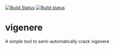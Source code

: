[![Build Status](https://travis-ci.com/macht13/vigenere.png)](https://travis-ci.com/macht13/vigenere)
[![Build status](https://ci.appveyor.com/api/projects/status/nhj06nwvrk7tykmf?svg=true)](https://ci.appveyor.com/project/macht13/vigenere)

# vigenere

A simple tool to semi-automatically crack vigenere
